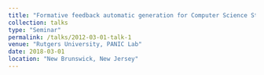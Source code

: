 ```yaml
---
title: "Formative feedback automatic generation for Computer Science Students"
collection: talks
type: "Seminar"
permalink: /talks/2012-03-01-talk-1
venue: "Rutgers University, PANIC Lab"
date: 2018-03-01
location: "New Brunswick, New Jersey"
---
```



